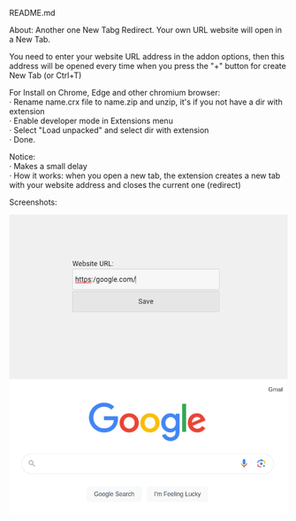 README.md

About:
Another one New Tabg Redirect.
Your own URL website will open in a New Tab.

You need to enter your website URL address in the addon options, then this address will be opened every time when you press the "+" button for create New Tab (or Ctrl+T)

For Install on Chrome, Edge and other chromium browser:  
· Rename name.crx file to name.zip and unzip, it's if you not have a dir with extension  
· Enable developer mode in Extensions menu  
· Select "Load unpacked" and select dir with extension  
· Done.  


Notice:  
· Makes a small delay  
· How it works: when you open a new tab, the extension creates a new tab with your website address and closes the current one (redirect)




Screenshots:

![screenshot](screenshot.png)
![screenshot2](screenshot2.png)




